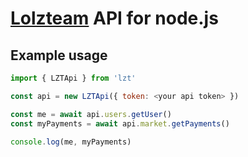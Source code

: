 # [Lolzteam](https://lolz.guru/) API for node.js

## Example usage

```js
import { LZTApi } from 'lzt'

const api = new LZTApi({ token: <your api token> })

const me = await api.users.getUser()
const myPayments = await api.market.getPayments()

console.log(me, myPayments)
```
